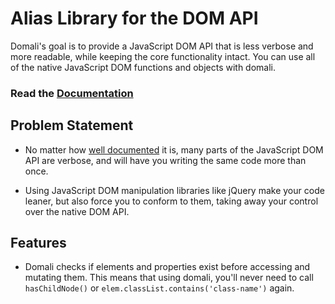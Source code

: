 # Alias Library for the DOM API

Domali's goal is to provide a JavaScript DOM API that is less verbose and
more readable, while keeping the core functionality intact. You can use
all of the native JavaScript DOM functions and objects with domali.

### Read the [Documentation](docs/api.md)

## Problem Statement
- No matter how
[well documented](https://developer.mozilla.org/en-US/docs/Web/API/Document_Object_Model)
it is, many parts of the JavaScript DOM API are verbose, and will have you
writing the same code more than once.

- Using JavaScript DOM manipulation libraries like jQuery make your code
leaner, but also force you to conform to them, taking away your control
over the native DOM API.

## Features

- Domali checks if elements and properties exist before accessing and mutating
them. This means that using domali, you'll never need to call `hasChildNode()`
or `elem.classList.contains('class-name')` again.
